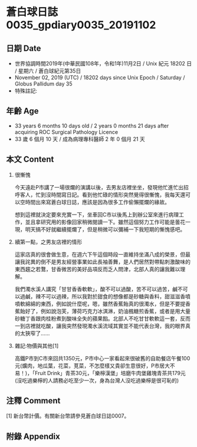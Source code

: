 [_metadata_:encoding]: - "utf-8"
[_metadata_:fileformat]: - "markdown"
[_metadata_:MIME_type]: - "text/plain"
[_metadata_:markdown_version]: - "commonmark version 0.29"
[_metadata_:markdown_spec]: - "https://spec.commonmark.org/0.29/"

# 蒼白球日誌0035_gpdiary0035_20191102 #

## 日期 Date ##

* 世界協調時間2019年(中華民國108年，令和1年)11月2日 / Unix 紀元 18202 日 / 星期六 / 蒼白球紀元第35日
* November 02, 2019 (UTC) / 18202 days since Unix Epoch / Saturday / Globus Pallidum day 35
* 特殊註記:

## 年齡 Age ##

* 33 years 6 months 10 days old / 2 years 0 months 21 days after acquiring ROC Surgical Pathology Licence
* 33 歲 6 個月 10 天 / 成為病理專科醫師 2 年 0 個月 21 天

## 本文 Content ##

1. 很慚愧

    今天遠赴P市講了一場很爛的演講以後，去男友店裡坐坐，發現他忙進忙出招呼客人，忙到沒時間寫日記。看到他忙碌的情形突然覺得很慚愧，我每天還可以空時間出來寫蒼白球日誌，應該是因為很多工作偷懶擺爛的緣故。

    想到這裡就決定要來充實一下，坐車回C市以後馬上到辦公室來進行病理工作，並且拿研究用的影像回家稍微閱讀一下。雖然這個努力工作可能是曇花一現，明天搞不好就繼續擺爛了，但是稍微可以彌補一下我短期的慚愧感吧。

2. 續第一點，之男友店裡的情形

    這家店真的很會做生意，在週六下午這個時段一直維持坐滿八成的榮景，但最讓我詫異的倒不是男友經營事業如此長袖善舞，是人們居然對帶點刺激酸味的東西趨之若鶩，甘香微苦的美好品項反而乏人問津，北部人真的讓我難以理解。

    我們濁水溪人講究「甘甘香香軟軟」，酸不可以過酸，苦不可以過苦，鹹不可以過鹹，辣不可以過辣，所以我對於甜食的想像都是砂糖與香料，甜滋滋香噴噴軟綿綿的東西，例如說什麼呢，嗯，雖然香蕉飴真的很濁水，但是不要提香蕉飴好了，例如說泡芙，薄荷巧克力冰淇淋，奶油楓糖煎香蕉，或者是用大量砂糖丁香跟肉桂粉煮到酸味全失的蘋果餡。北部人不吃甘甘軟軟這一套，反而一到店裡就吃酸，讓我突然發現濁水溪流域其實並不能代表台灣，我的眼界真的太狹窄了......

3. 雜記:物價與其他[1]

    高鐵P市到C市來回共1350元，P市中心一家看起來很破舊的自助餐店午餐100元(爌肉，地瓜葉，花菜，莧菜，不怎麼樣又貴卻生意很好，P市居大不易！)，「Fruit Drink」青茶30元，「樂檸漢堡」培磨牛肉堡雞塊青茶共179元(沒吃過樂檸的人請務必吃至少一次，身為台灣人沒吃過樂檸是很可恥的)

## 注釋 Comment ##

[1] 新台幣計價。有關新台幣請參見蒼白球日誌0007。

## 附錄 Appendix ##